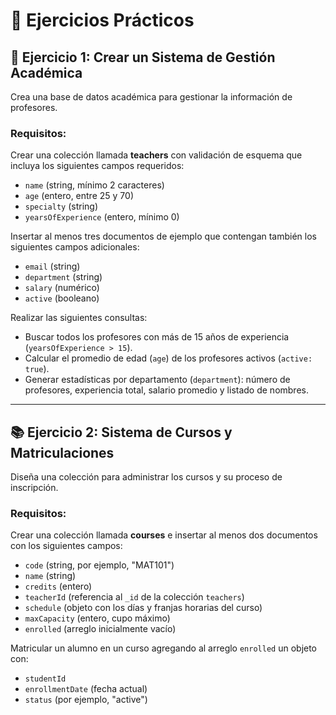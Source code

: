 # 🎯 Ejercicios Prácticos

## 📝 Ejercicio 1: Crear un Sistema de Gestión Académica

Crea una base de datos académica para gestionar la información de profesores.

### Requisitos:

Crear una colección llamada **teachers** con validación de esquema que incluya los siguientes campos requeridos:

* `name` (string, mínimo 2 caracteres)
* `age` (entero, entre 25 y 70)
* `specialty` (string)
* `yearsOfExperience` (entero, mínimo 0)

Insertar al menos tres documentos de ejemplo que contengan también los siguientes campos adicionales:

* `email` (string)
* `department` (string)
* `salary` (numérico)
* `active` (booleano)

Realizar las siguientes consultas:

* Buscar todos los profesores con más de 15 años de experiencia (`yearsOfExperience > 15`).
* Calcular el promedio de edad (`age`) de los profesores activos (`active: true`).
* Generar estadísticas por departamento (`department`): número de profesores, experiencia total, salario promedio y listado de nombres.

---

## 📚 Ejercicio 2: Sistema de Cursos y Matriculaciones

Diseña una colección para administrar los cursos y su proceso de inscripción.

### Requisitos:

Crear una colección llamada **courses** e insertar al menos dos documentos con los siguientes campos:

* `code` (string, por ejemplo, "MAT101")
* `name` (string)
* `credits` (entero)
* `teacherId` (referencia al `_id` de la colección `teachers`)
* `schedule` (objeto con los días y franjas horarias del curso)
* `maxCapacity` (entero, cupo máximo)
* `enrolled` (arreglo inicialmente vacío)

Matricular un alumno en un curso agregando al arreglo `enrolled` un objeto con:

* `studentId`
* `enrollmentDate` (fecha actual)
* `status` (por ejemplo, "active")
